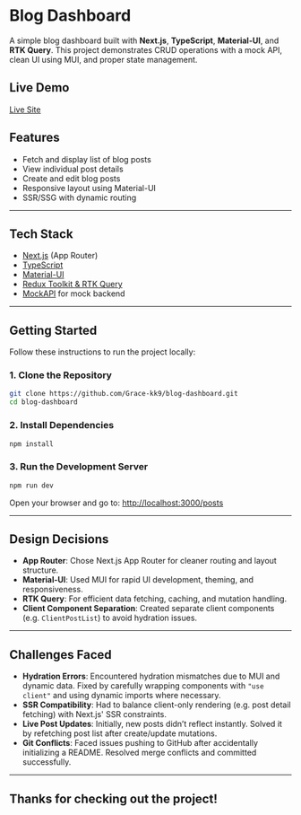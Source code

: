 # Blog Dashboard

A simple blog dashboard built with **Next.js**, **TypeScript**, **Material-UI**, and **RTK Query**. This project demonstrates CRUD operations with a mock API, clean UI using MUI, and proper state management.

## Live Demo

 [Live Site](https://blog-dashboard-3rss-r88u3w4re-krupas-projects-ceac6054.vercel.app/posts)

##  Features

- Fetch and display list of blog posts
- View individual post details
- Create and edit blog posts
- Responsive layout using Material-UI
- SSR/SSG with dynamic routing

---

##  Tech Stack

- [Next.js](https://nextjs.org/) (App Router)
- [TypeScript](https://www.typescriptlang.org/)
- [Material-UI](https://mui.com/)
- [Redux Toolkit & RTK Query](https://redux-toolkit.js.org/rtk-query/overview)
- [MockAPI](https://mockapi.io/) for mock backend

---

##  Getting Started

Follow these instructions to run the project locally:

### 1. Clone the Repository
```bash
git clone https://github.com/Grace-kk9/blog-dashboard.git
cd blog-dashboard
```

### 2. Install Dependencies
```bash
npm install
```

### 3. Run the Development Server
```bash
npm run dev
```

Open your browser and go to: [http://localhost:3000/posts](http://localhost:3000/posts)

---

##  Design Decisions

- **App Router**: Chose Next.js App Router for cleaner routing and layout structure.
- **Material-UI**: Used MUI for rapid UI development, theming, and responsiveness.
- **RTK Query**: For efficient data fetching, caching, and mutation handling.
- **Client Component Separation**: Created separate client components (e.g. `ClientPostList`) to avoid hydration issues.

---

##  Challenges Faced

- **Hydration Errors**: Encountered hydration mismatches due to MUI and dynamic data. Fixed by carefully wrapping components with `"use client"` and using dynamic imports where necessary.
- **SSR Compatibility**: Had to balance client-only rendering (e.g. post detail fetching) with Next.js' SSR constraints.
- **Live Post Updates**: Initially, new posts didn’t reflect instantly. Solved it by refetching post list after create/update mutations.
- **Git Conflicts**: Faced issues pushing to GitHub after accidentally initializing a README. Resolved merge conflicts and committed successfully.

---





## Thanks for checking out the project!

